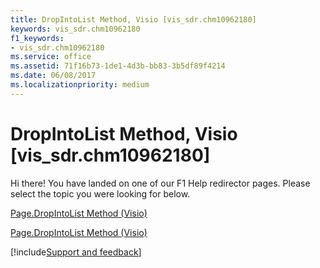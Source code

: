 ```yaml
---
title: DropIntoList Method, Visio [vis_sdr.chm10962180]
keywords: vis_sdr.chm10962180
f1_keywords:
- vis_sdr.chm10962180
ms.service: office
ms.assetid: 71f16b73-1de1-4d3b-bb83-3b5df89f4214
ms.date: 06/08/2017
ms.localizationpriority: medium
---
```



# DropIntoList Method, Visio [vis_sdr.chm10962180]

Hi there! You have landed on one of our F1 Help redirector pages. Please select the topic you were looking for below.

[Page.DropIntoList Method (Visio)](https://msdn.microsoft.com/library/877506b8-3131-47af-3a7e-48a1b8aefa2b.aspx)

[Page.DropIntoList Method (Visio)](https://msdn.microsoft.com/library/fcefca11-d64b-9f95-a00e-bf9968d26267%28Office.15%29.aspx)

[!include[Support and feedback](~/includes/feedback-boilerplate.md)]